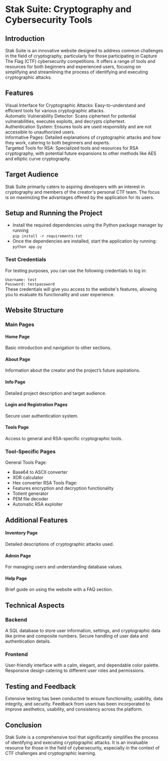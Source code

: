 
# Stak Suite: Cryptography and Cybersecurity Tools


## Introduction

Stak Suite is an innovative website designed to address common challenges in the field of cryptography, particularly for those participating in Capture The Flag (CTF) cybersecurity competitions. It offers a range of tools and resources for both beginners and experienced users, focusing on simplifying and streamlining the process of identifying and executing cryptographic attacks.


## Features
Visual Interface for Cryptographic Attacks: Easy-to-understand and efficient tools for various cryptographic attacks. \
Automatic Vulnerability Detector: Scans ciphertext for potential vulnerabilities, executes exploits, and decrypts ciphertext.\
Authentication System: Ensures tools are used responsibly and are not accessible to unauthorized users.\
Informative Pages: Detailed explanations of cryptographic attacks and how they work, catering to both beginners and experts.\
Targeted Tools for RSA: Specialized tools and resources for RSA cryptography, with potential future expansions to other methods like AES and elliptic curve cryptography.

## Target Audience
Stak Suite primarily caters to aspiring developers with an interest in cryptography and members of the creator's personal CTF team. The focus is on maximizing the advantages offered by the application for its users.
## Setup and Running the Project
* Install the required dependencies using the Python package manager by running\
    `pip install -r requirements.txt`
* Once the dependencies are installed, start the application by running:\
    `python app.py`

### Test Credentials
For testing purposes, you can use the following credentials to log in:

`Username: test`\
`Password: testpassword`\
These credentials will give you access to the website's features, allowing you to evaluate its functionality and user experience.

## Website Structure
### Main Pages
#### Home Page
Basic introduction and navigation to other sections.
#### About Page
Information about the creator and the project’s future aspirations.
#### Info Page
Detailed project description and target audience.
#### Login and Registration Pages
Secure user authentication system.
#### Tools Page
Access to general and RSA-specific cryptographic tools.
### Tool-Specific Pages
General Tools Page: 
* Base64 to ASCII converter
* XOR calculator
* Hex converter
RSA Tools Page: 
* Features encryption and decryption functionality
* Totient generator
* PEM file decoder
* Automatic RSA exploiter
## Additional Features
#### Inventory Page
Detailed descriptions of cryptographic attacks used.
#### Admin Page
For managing users and understanding database values.
#### Help Page
Brief guide on using the website with a FAQ section.

## Technical Aspects
### Backend
A SQL database to store user information, settings, and cryptographic data like prime and composite numbers.
Secure handling of user data and authentication details.
### Frontend
User-friendly interface with a calm, elegant, and dependable color palette.
Responsive design catering to different user roles and permissions.

## Testing and Feedback
Extensive testing has been conducted to ensure functionality, usability, data integrity, and security. Feedback from users has been incorporated to improve aesthetics, usability, and consistency across the platform.

## Conclusion
Stak Suite is a comprehensive tool that significantly simplifies the process of identifying and executing cryptographic attacks. It is an invaluable resource for those in the field of cybersecurity, especially in the context of CTF challenges and cryptographic learning.
